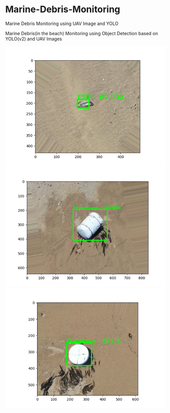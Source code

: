 # Marine-Debris-Monitoring
Marine Debris Monitoring using UAV Image and YOLO

Marine Debris(in the beach) Monitoring using Object Detection based on YOLO(v2) and UAV Images


![Figure_1.png](./image/Figure_1.png)
![Figure_4.png](./image/Figure_4.png)
![Figure_5.png](./image/Figure_5.png)
